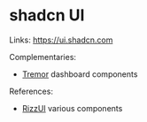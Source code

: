 # shadcn UI

Links: <https://ui.shadcn.com>

Complementaries:

- [Tremor](https://tremor.so) dashboard components

References:

- [RizzUI](https://rizzui.com) various components
